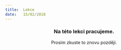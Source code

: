 ```yaml
---
title:  Lekce
date:   15/02/2018
---
```


### <center>Na této lekci pracujeme.</center>
<center>Prosim zkuste to znovu později.</center>